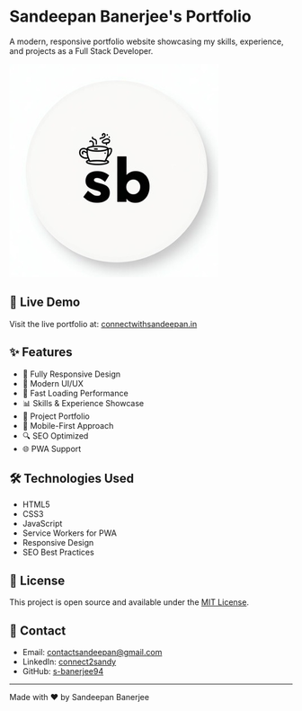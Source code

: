 # Sandeepan Banerjee's Portfolio

A modern, responsive portfolio website showcasing my skills, experience, and projects as a Full Stack Developer.

![Portfolio Preview](/public/assets/Sandeepan_Banerjees_portfolio.jpeg)

## 🌟 Live Demo

Visit the live portfolio at: [connectwithsandeepan.in](https://connectwithsandeepan.in)

## ✨ Features

- 📱 Fully Responsive Design
- 🎨 Modern UI/UX
- 🚀 Fast Loading Performance
- 📊 Skills & Experience Showcase
- 💼 Project Portfolio
- 📱 Mobile-First Approach
- 🔍 SEO Optimized
- 🌐 PWA Support

## 🛠️ Technologies Used

- HTML5
- CSS3
- JavaScript
- Service Workers for PWA
- Responsive Design
- SEO Best Practices

## 📄 License

This project is open source and available under the [MIT License](LICENSE).

## 🤝 Contact

- Email: [contactsandeepan@gmail.com](mailto:contactsandeepan@gmail.com)
- LinkedIn: [connect2sandy](https://www.linkedin.com/in/connect2sandy)
- GitHub: [s-banerjee94](https://github.com/s-banerjee94)

---

Made with ❤️ by Sandeepan Banerjee
